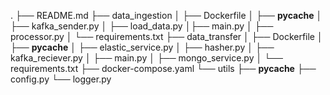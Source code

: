 .
├── README.md
├── data_ingestion
│ ├── Dockerfile
│ ├── __pycache__
│ ├── kafka_sender.py
│ ├── load_data.py
│├── main.py
│ ├── processor.py
│ └── requirements.txt
├── data_transfer
│ ├── Dockerfile
│ ├── __pycache__
│ ├── elastic_service.py
│ ├── hasher.py
│ ├── kafka_reciever.py
│ ├── main.py
│ ├── mongo_service.py
│ └── requirements.txt
├── docker-compose.yaml
└── utils
    ├── __pycache__
    ├── config.py
    └── logger.py
